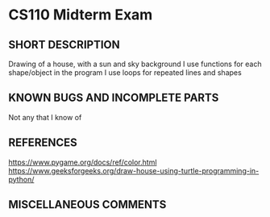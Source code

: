 # CS110 Midterm Exam

## SHORT DESCRIPTION
Drawing of a house, with a sun and sky background
I use functions for each shape/object in the program
I use loops for repeated lines and shapes

## KNOWN BUGS AND INCOMPLETE PARTS
Not any that I know of

## REFERENCES 
https://www.pygame.org/docs/ref/color.html
https://www.geeksforgeeks.org/draw-house-using-turtle-programming-in-python/

## MISCELLANEOUS COMMENTS 
